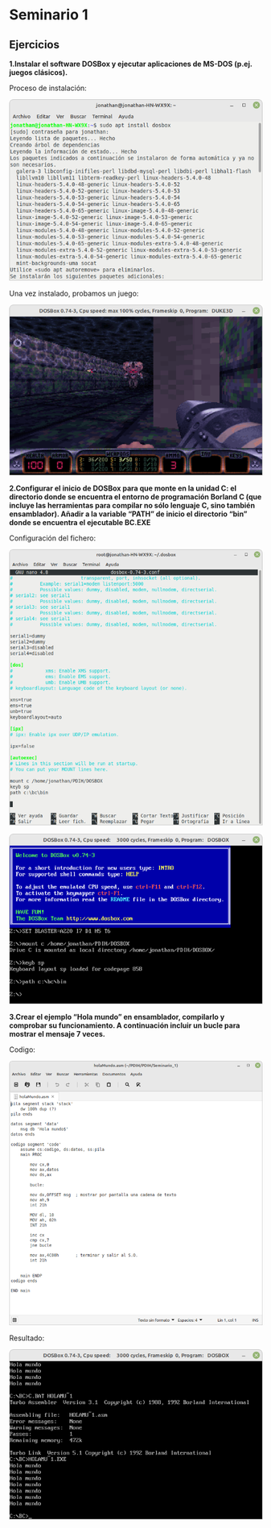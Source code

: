 # Seminario 1

## Ejercicios


**1.Instalar el software DOSBox y ejecutar aplicaciones de MS-DOS (p.ej. juegos clásicos).**


Proceso de instalación:


![iamagen](https://github.com/jomoca/PDIH/blob/master/Seminario_1/img/instalacionDosBox.png)


Una vez instalado, probamos un juego:


![imagen](https://github.com/jomoca/PDIH/blob/master/Seminario_1/img/Captura%20de%20pantalla%20de%202022-03-07%2011-13-10.png)


**2.Configurar el inicio de DOSBox para que monte en la unidad C: el directorio donde se
encuentra el entorno de programación Borland C (que incluye las herramientas para
compilar no sólo lenguaje C, sino también ensamblador). Añadir a la variable “PATH” de
inicio el directorio “bin” donde se encuentra el ejecutable BC.EXE**


Configuración del fichero:


![imagen](https://github.com/jomoca/PDIH/blob/master/Seminario_1/img/archivoConfiguracion.png)


![imagen](https://github.com/jomoca/PDIH/blob/master/Seminario_1/img/Captura%20de%20pantalla%20de%202022-03-10%2021-24-53.png)


**3.Crear el ejemplo “Hola mundo” en ensamblador, compilarlo y comprobar su
funcionamiento. A continuación incluir un bucle para mostrar el mensaje 7 veces.**


Codigo:


![imagen](https://github.com/jomoca/PDIH/blob/master/Seminario_1/img/codigo.png)


Resultado:


![imagen](https://github.com/jomoca/PDIH/blob/master/Seminario_1/img/Captura%20de%20pantalla%20de%202022-03-10%2022-21-36.png)
